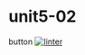# unit5-02
button
[![linter](https://github.com/Solomontesfaye2/<unit5-02>/workflows/linter/badge.svg)](https://github.com/marketplace/actions/super-linter)         
